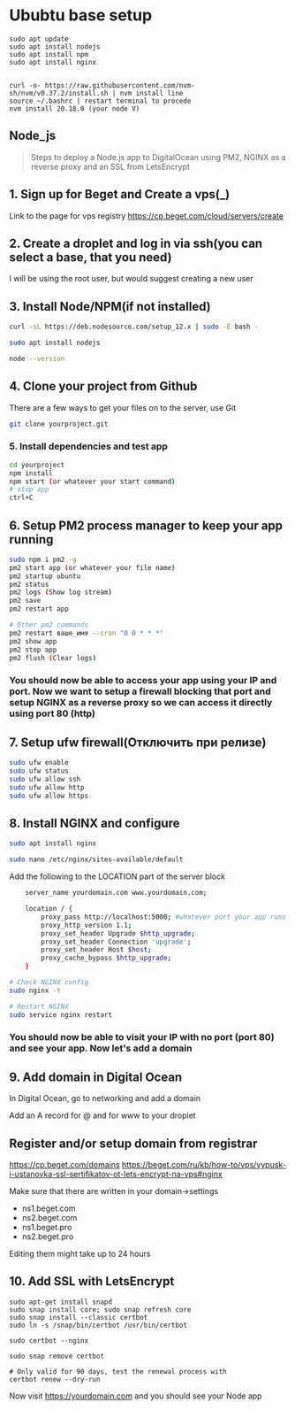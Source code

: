# Ububtu base setup

```
sudo apt update
sudo apt install nodejs
sudo apt install npm
sudo apt install nginx


curl -o- https://raw.githubusercontent.com/nvm-sh/nvm/v0.37.2/install.sh | nvm install line
source ~/.bashrc | restart terminal to procede
nvm install 20.18.0 (your node V)
```

## Node_js

> Steps to deploy a Node.js app to DigitalOcean using PM2, NGINX as a reverse proxy and an SSL from LetsEncrypt

## 1. Sign up for Beget and Create a vps(_)

Link to the page for vps registry
<https://cp.beget.com/cloud/servers/create>

## 2. Create a droplet and log in via ssh(you can select a base, that you need)

 I will be using the root user, but would suggest creating a new user

## 3. Install Node/NPM(if not installed)

```bash
curl -sL https://deb.nodesource.com/setup_12.x | sudo -E bash -

sudo apt install nodejs

node --version
```

## 4. Clone your project from Github

There are a few ways to get your files on to the server, use Git

```bash
git clone yourproject.git
```

### 5. Install dependencies and test app

```bash
cd yourproject
npm install
npm start (or whatever your start command)
# stop app
ctrl+C
```

## 6. Setup PM2 process manager to keep your app running

```bash
sudo npm i pm2 -g
pm2 start app (or whatever your file name)
pm2 startup ubuntu
pm2 status
pm2 logs (Show log stream)
pm2 save
pm2 restart app

# Other pm2 commands
pm2 restart ваше_имя --cron "0 0 * * *" 
pm2 show app
pm2 stop app
pm2 flush (Clear logs)
```

### You should now be able to access your app using your IP and port. Now we want to setup a firewall blocking that port and setup NGINX as a reverse proxy so we can access it directly using port 80 (http)

## 7. Setup ufw firewall(**Отключить при релизе**)

```bash
sudo ufw enable
sudo ufw status
sudo ufw allow ssh 
sudo ufw allow http 
sudo ufw allow https
```

## 8. Install NGINX and configure

```bash
sudo apt install nginx

sudo nano /etc/nginx/sites-available/default
```

Add the following to the LOCATION part of the server block

```bash
    server_name yourdomain.com www.yourdomain.com;

    location / {
        proxy_pass http://localhost:5000; #whatever port your app runs on
        proxy_http_version 1.1;
        proxy_set_header Upgrade $http_upgrade;
        proxy_set_header Connection 'upgrade';
        proxy_set_header Host $host;
        proxy_cache_bypass $http_upgrade;
    }
```

```bash
# Check NGINX config
sudo nginx -t

# Restart NGINX
sudo service nginx restart
```

### You should now be able to visit your IP with no port (port 80) and see your app. Now let's add a domain

## 9. Add domain in Digital Ocean

In Digital Ocean, go to networking and add a domain

Add an A record for @ and for www to your droplet

## Register and/or setup domain from registrar

<https://cp.beget.com/domains>
<https://beget.com/ru/kb/how-to/vps/vypusk-i-ustanovka-ssl-sertifikatov-ot-lets-encrypt-na-vps#nginx>

Make sure that there are written in your domain->settings

* ns1.beget.com
* ns2.beget.com
* ns1.beget.pro
* ns2.beget.pro

Editing them might take up to 24 hours

## 10. Add SSL with LetsEncrypt

```
sudo apt-get install snapd
sudo snap install core; sudo snap refresh core
sudo snap install --classic certbot
sudo ln -s /snap/bin/certbot /usr/bin/certbot

sudo certbot --nginx

sudo snap remove certbot

# Only valid for 90 days, test the renewal process with
certbot renew --dry-run
```

Now visit <https://yourdomain.com> and you should see your Node app
